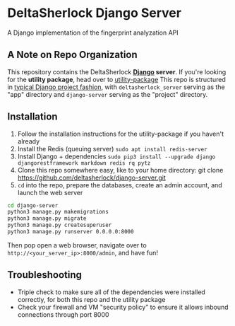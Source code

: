 # DeltaSherlock Django Server
A Django implementation of the fingerprint analyzation API

## A Note on Repo Organization
This repository contains the DeltaSherlock **[Django](https://www.djangoproject.com) server**. If you're looking for the **utility package**, head over to [utility-package](https://github.com/deltasherlock/utility-package/) This repo is structured in [typical Django project fashion](https://docs.djangoproject.com/en/1.10/intro/tutorial01/#creating-a-project), with `deltasherlock_server` serving as the "app" directory and `django-server` serving as the "project" directory.

## Installation
1. Follow the installation instructions for the utility-package if you haven't already
2. Install the Redis (queuing server) `sudo apt install redis-server`
3. Install Django + dependencies `sudo pip3 install --upgrade django djangorestframework markdown redis rq pytz`
4. Clone this repo somewhere easy, like to your home directory: git clone https://github.com/deltasherlock/django-server.git
5. `cd` into the repo, prepare the databases, create an admin account, and launch the web server
```bash
cd django-server
python3 manage.py makemigrations
python3 manage.py migrate
python3 manage.py createsuperuser
python3 manage.py runserver 0.0.0.0:8000
```
Then pop open a web browser, navigate over to `http://<your_server_ip>:8000/admin`, and have fun!

## Troubleshooting
* Triple check to make sure all of the dependencies were installed correctly, for both this repo and the utility package
* Check your firewall and VM "security policy" to ensure it allows inbound connections through port 8000

